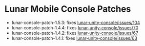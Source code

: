 # Lunar Mobile Console Patches
- lunar-console-patch-1.5.3: fixes [lunar-unity-console/issues/104](https://github.com/SpaceMadness/lunar-unity-console/issues/104)  
- lunar-console-patch-1.4.4: fixes [lunar-unity-console/issues/70](https://github.com/SpaceMadness/lunar-unity-console/issues/70)  
- lunar-console-patch-1.4.2: fixes [lunar-unity-console/issues/67](https://github.com/SpaceMadness/lunar-unity-console/issues/67)
- lunar-console-patch-1.4.1: fixes [lunar-unity-console/issues/63](https://github.com/SpaceMadness/lunar-unity-console/issues/63)
